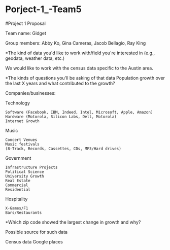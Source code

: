 # Porject-1_-Team5

#Project 1 Proposal
 
Team name: Gidget

Group members:
Abby Ko,
Gina Cameras,
Jacob Bellagio,
Ray King


*The kind of data you'd like to work with/field you're interested in (e.g., geodata, weather data, etc.)

We would like to work with the census data specific to the Austin area.

*The kinds of questions you'll be asking of that data
Population growth over the last X years and what contributed to the growth?


Companies/businesses:

Technology

    Software (Facebook, IBM, Indeed, Intel, Microsoft, Apple, Amazon)
    Hardware (Motorola, Silicon Labs, Dell, Motorola)
    Internet Growth
Music

    Concert Venues
    Music festivals
    (8-Track, Records, Cassettes, CDs, MP3/Hard drives)
Government

    Infrastructure Projects
    Political Science
    University Growth
    Real Estate
    Commercial
    Residential
Hospitality

    X-Games/F1
    Bars/Restaurants	
    
*Which zip code showed the largest change in growth and why?

Possible source for such data

Census data
Google places



